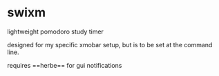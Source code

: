 # swixm

lightweight pomodoro study timer

designed for my specific xmobar setup, but is to be set at the command line.

requires ==herbe== for gui notifications
